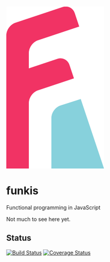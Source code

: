 ![Funkis](//raw.githubusercontent.com/mstade/funkis/master/logo.png)

funkis
======

Functional programming in JavaScript

Not much to see here yet.

Status
------

[![Build Status](https://travis-ci.org/mstade/funkis.png?branch=master)](https://travis-ci.org/mstade/funkis)
[![Coverage Status](https://coveralls.io/repos/mstade/funkis/badge.png?branch=master)](https://coveralls.io/r/mstade/funkis?branch=master)